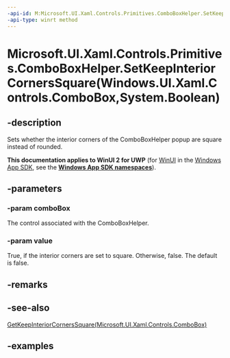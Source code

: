 ```yaml
---
-api-id: M:Microsoft.UI.Xaml.Controls.Primitives.ComboBoxHelper.SetKeepInteriorCornersSquare(Windows.UI.Xaml.Controls.ComboBox,System.Boolean)
-api-type: winrt method
---
```


# Microsoft.UI.Xaml.Controls.Primitives.ComboBoxHelper.SetKeepInteriorCornersSquare(Windows.UI.Xaml.Controls.ComboBox,System.Boolean)

<!--
public static void SetKeepInteriorCornersSquare (Windows.UI.Xaml.Controls.ComboBox comboBox, bool value);
-->

## -description

Sets whether the interior corners of the ComboBoxHelper popup are square instead of rounded.

**This documentation applies to WinUI 2 for UWP** (for [WinUI](/windows/apps/winui/winui3/) in the [Windows App SDK](/windows/apps/windows-app-sdk/), see the **[Windows App SDK namespaces](/windows/windows-app-sdk/api/winrt/)**).

## -parameters

### -param comboBox

The control associated with the ComboBoxHelper.

### -param value

True, if the interior corners are set to square. Otherwise, false. The default is false.

## -remarks

## -see-also

[GetKeepInteriorCornersSquare(Microsoft.UI.Xaml.Controls.ComboBox)](comboboxhelper_getkeepinteriorcornerssquare_1431546055.md)

## -examples
